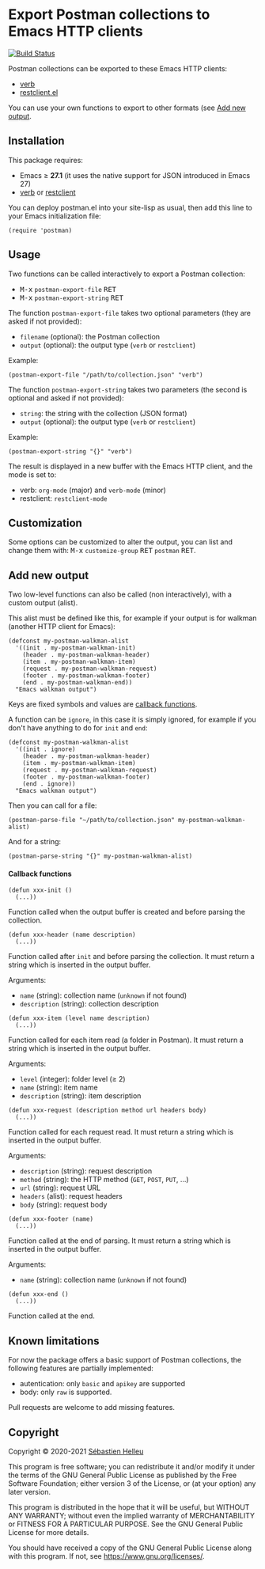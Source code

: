 # Export Postman collections to Emacs HTTP clients

[![Build Status](https://github.com/flashcode/postman-to-emacs/workflows/CI/badge.svg)](https://github.com/flashcode/postman-to-emacs/actions?query=workflow%3A%22CI%22)

Postman collections can be exported to these Emacs HTTP clients:

- [verb](https://github.com/federicotdn/verb)
- [restclient.el](https://github.com/pashky/restclient.el)

You can use your own functions to export to other formats (see [Add new output](#add-new-output).

## Installation

This package requires:

- Emacs ≥ **27.1** (it uses the native support for JSON introduced in Emacs 27)
- [verb](https://github.com/federicotdn/verb) or [restclient](https://github.com/pashky/restclient.el)

You can deploy postman.el into your site-lisp as usual, then add this line to your Emacs initialization file:

```elisp
(require 'postman)
```

## Usage

Two functions can be called interactively to export a Postman collection:

- <kbd>M-x</kbd> `postman-export-file` <kbd>RET</kbd>
- <kbd>M-x</kbd> `postman-export-string` <kbd>RET</kbd>

The function `postman-export-file` takes two optional parameters (they are asked if not provided):

- `filename` (optional): the Postman collection
- `output` (optional): the output type (`verb` or `restclient`)

Example:

```elisp
(postman-export-file "/path/to/collection.json" "verb")
```

The function `postman-export-string` takes two parameters (the second is optional and asked if not provided):

- `string`: the string with the collection (JSON format)
- `output` (optional): the output type (`verb` or `restclient`)

Example:

```elisp
(postman-export-string "{}" "verb")
```

The result is displayed in a new buffer with the Emacs HTTP client, and the mode is set to:

- verb: `org-mode` (major) and `verb-mode` (minor)
- restclient: `restclient-mode`

## Customization

Some options can be customized to alter the output, you can list and change them with:
<kbd>M-x</kbd> `customize-group` <kbd>RET</kbd> `postman` <kbd>RET</kbd>.

## Add new output

Two low-level functions can also be called (non interactively), with a custom output (alist).

This alist must be defined like this, for example if your output is for walkman (another HTTP client for Emacs):

```elisp
(defconst my-postman-walkman-alist
  '((init . my-postman-walkman-init)
    (header . my-postman-walkman-header)
    (item . my-postman-walkman-item)
    (request . my-postman-walkman-request)
    (footer . my-postman-walkman-footer)
    (end . my-postman-walkman-end))
  "Emacs walkman output")
```

Keys are fixed symbols and values are [callback functions](#callback-functions).

A function can be `ignore`, in this case it is simply ignored, for example if you don't have anything to do for `init` and `end`:

```elisp
(defconst my-postman-walkman-alist
  '((init . ignore)
    (header . my-postman-walkman-header)
    (item . my-postman-walkman-item)
    (request . my-postman-walkman-request)
    (footer . my-postman-walkman-footer)
    (end . ignore))
  "Emacs walkman output")
```

Then you can call for a file:

```elisp
(postman-parse-file "~/path/to/collection.json" my-postman-walkman-alist)
```

And for a string:

```elisp
(postman-parse-string "{}" my-postman-walkman-alist)
```

#### Callback functions

```elisp
(defun xxx-init ()
  (...))
```

Function called when the output buffer is created and before parsing the collection.

```elisp
(defun xxx-header (name description)
  (...))
```

Function called after `init` and before parsing the collection. It must return a string which is inserted in the output buffer.

Arguments:

- `name` (string): collection name (`unknown` if not found)
- `description` (string): collection description

```elisp
(defun xxx-item (level name description)
  (...))
```

Function called for each item read (a folder in Postman). It must return a string which is inserted in the output buffer.

Arguments:

- `level` (integer): folder level (≥ 2)
- `name` (string): item name
- `description` (string): item description

```elisp
(defun xxx-request (description method url headers body)
  (...))
```

Function called for each request read. It must return a string which is inserted in the output buffer.

Arguments:

- `description` (string): request description
- `method` (string): the HTTP method (`GET`, `POST`, `PUT`, …)
- `url` (string): request URL
- `headers` (alist): request headers
- `body` (string): request body

```elisp
(defun xxx-footer (name)
  (...))
```

Function called at the end of parsing. It must return a string which is inserted in the output buffer.

Arguments:

- `name` (string): collection name (`unknown` if not found)

```elisp
(defun xxx-end ()
  (...))
```

Function called at the end.

## Known limitations

For now the package offers a basic support of Postman collections, the following features are partially implemented:

- autentication: only `basic` and `apikey` are supported
- body: only `raw` is supported.

Pull requests are welcome to add missing features.

## Copyright

Copyright © 2020-2021 [Sébastien Helleu](https://github.com/flashcode)

This program is free software; you can redistribute it and/or modify
it under the terms of the GNU General Public License as published by
the Free Software Foundation; either version 3 of the License, or
(at your option) any later version.

This program is distributed in the hope that it will be useful,
but WITHOUT ANY WARRANTY; without even the implied warranty of
MERCHANTABILITY or FITNESS FOR A PARTICULAR PURPOSE.  See the
GNU General Public License for more details.

You should have received a copy of the GNU General Public License
along with this program.  If not, see <https://www.gnu.org/licenses/>.
